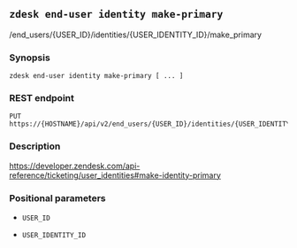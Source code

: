 ## `zdesk end-user identity make-primary`

/end_users/{USER_ID}/identities/{USER_IDENTITY_ID}/make_primary

### Synopsis

    zdesk end-user identity make-primary [ ... ]

### REST endpoint

    PUT https://{HOSTNAME}/api/v2/end_users/{USER_ID}/identities/{USER_IDENTITY_ID}/make_primary

### Description

https://developer.zendesk.com/api-reference/ticketing/user_identities#make-identity-primary

### Positional parameters

* `USER_ID`

* `USER_IDENTITY_ID`

